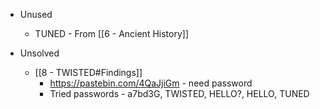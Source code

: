 * Unused
	* TUNED - From [[6 - Ancient History]]

* Unsolved
	* [[8 - TWISTED#Findings]]
		* https://pastebin.com/4QaJjiGm - need password
		* Tried passwords - a7bd3G, TWISTED, HELLO?, HELLO, TUNED
